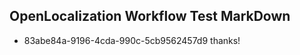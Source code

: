 ## OpenLocalization Workflow Test MarkDown
* 83abe84a-9196-4cda-990c-5cb9562457d9 
thanks!<!--HONumber=Mar16_HO2-->
